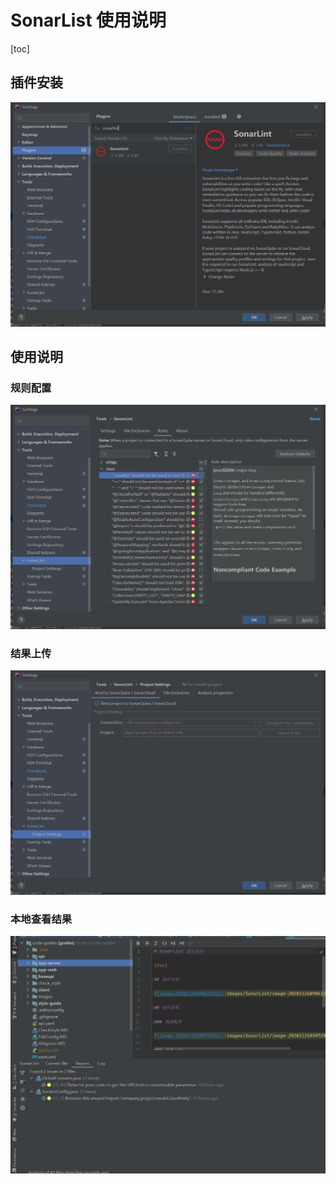 # SonarList 使用说明

[toc]

## 插件安装

![image-20201126090612912](images/SonarList/image-20201126090612912.png)

## 使用说明

### 规则配置

![image-20201126090720564](images/SonarList/image-20201126090720564.png)

### 结果上传

![image-20201126090846793](images/SonarList/image-20201126090846793.png)

### 本地查看结果

![image-20201126090942007](images/SonarList/image-20201126090942007.png)

